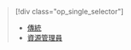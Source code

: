 > [!div class="op_single_selector"]
> * [傳統](../articles/virtual-machines/virtual-machines-windows-classic-troubleshoot-deployment-new-vm.md)
> * [資源管理員](../articles/virtual-machines/virtual-machines-windows-troubleshoot-deployment-new-vm.md)
> 
> 


